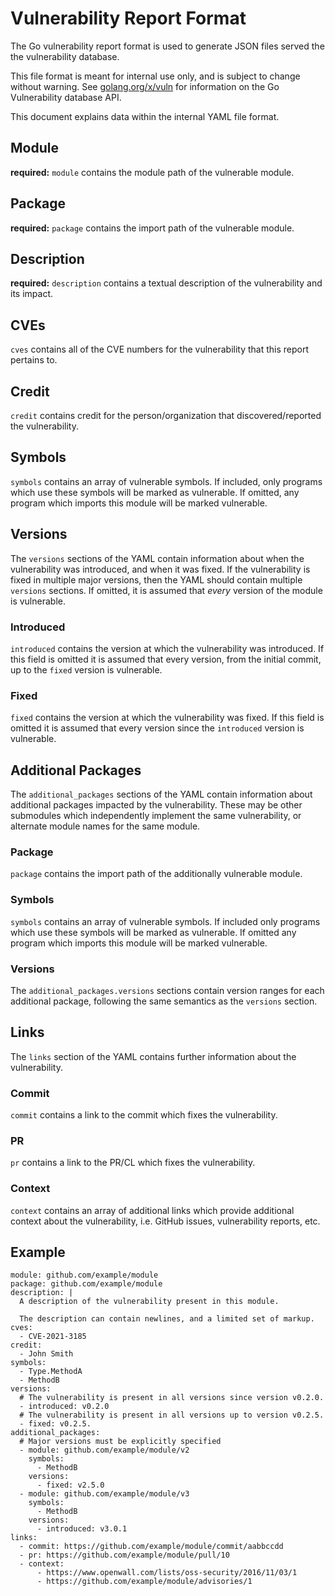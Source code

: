 # Vulnerability Report Format

The Go vulnerability report format is used to generate JSON files served the
the vulnerability database.

This file format is meant for internal use only, and is subject to change
without warning. See [golang.org/x/vuln](https://golang.org/x/vuln) for
information on the Go Vulnerability database API.

This document explains data within the internal YAML file format.

## Module

**required:** `module` contains the module path of the vulnerable module.

## Package

**required:** `package` contains the import path of the vulnerable module.

## Description

**required:** `description` contains a textual description of the vulnerability
and its impact.

## CVEs

`cves` contains all of the CVE numbers for the vulnerability that
this report pertains to.

## Credit

`credit` contains credit for the person/organization that
discovered/reported the vulnerability.

## Symbols

`symbols` contains an array of vulnerable symbols. If included, only programs
which use these symbols will be marked as vulnerable. If omitted, any program
which imports this module will be marked vulnerable.

## Versions

The `versions` sections of the YAML contain information about when
the vulnerability was introduced, and when it was fixed. If the vulnerability
is fixed in multiple major versions, then the YAML should contain multiple
`versions` sections. If omitted, it is assumed that _every_ version of the
module is vulnerable.

### Introduced

`introduced` contains the version at which the vulnerability was
introduced. If this field is omitted it is assumed that every version, from the
initial commit, up to the `fixed` version is vulnerable.

### Fixed

`fixed` contains the version at which the vulnerability was fixed.
If this field is omitted it is assumed that every version since the
`introduced` version is vulnerable.

## Additional Packages

The `additional_packages` sections of the YAML contain information about
additional packages impacted by the vulnerability. These may be other
submodules which independently implement the same vulnerability, or alternate
module names for the same module.

### Package

`package` contains the import path of the additionally vulnerable
module.

### Symbols

`symbols` contains an array of vulnerable symbols. If included
only programs which use these symbols will be marked as vulnerable. If omitted
any program which imports this module will be marked vulnerable.

### Versions

The `additional_packages.versions` sections contain version ranges for each
additional package, following the same semantics as the `versions` section.

## Links

The `links` section of the YAML contains further information about the
vulnerability.

### Commit

`commit` contains a link to the commit which fixes the
vulnerability.

### PR

`pr` contains a link to the PR/CL which fixes the vulnerability.

### Context

`context` contains an array of additional links which provide
additional context about the vulnerability, i.e. GitHub issues, vulnerability
reports, etc.

## Example

```
module: github.com/example/module
package: github.com/example/module
description: |
  A description of the vulnerability present in this module.

  The description can contain newlines, and a limited set of markup.
cves:
  - CVE-2021-3185
credit:
  - John Smith
symbols:
  - Type.MethodA
  - MethodB
versions:
  # The vulnerability is present in all versions since version v0.2.0.
  - introduced: v0.2.0
  # The vulnerability is present in all versions up to version v0.2.5.
  - fixed: v0.2.5.
additional_packages:
  # Major versions must be explicitly specified
  - module: github.com/example/module/v2
    symbols:
      - MethodB
    versions:
      - fixed: v2.5.0
  - module: github.com/example/module/v3
    symbols:
      - MethodB
    versions:
      - introduced: v3.0.1
links:
  - commit: https://github.com/example/module/commit/aabbccdd
  - pr: https://github.com/example/module/pull/10
  - context:
      - https://www.openwall.com/lists/oss-security/2016/11/03/1
      - https://github.com/example/module/advisories/1
```
